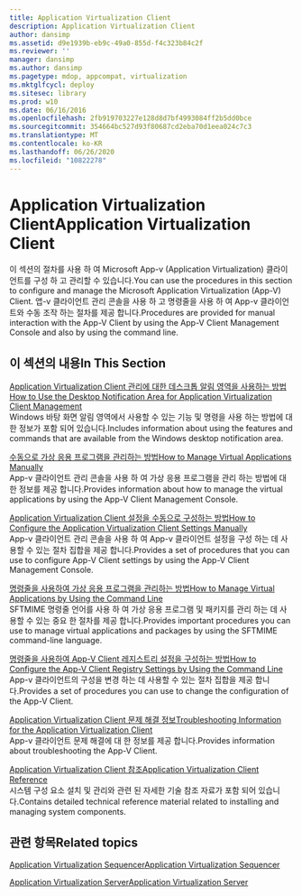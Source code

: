 ```yaml
---
title: Application Virtualization Client
description: Application Virtualization Client
author: dansimp
ms.assetid: d9e1939b-eb9c-49a0-855d-f4c323b84c2f
ms.reviewer: ''
manager: dansimp
ms.author: dansimp
ms.pagetype: mdop, appcompat, virtualization
ms.mktglfcycl: deploy
ms.sitesec: library
ms.prod: w10
ms.date: 06/16/2016
ms.openlocfilehash: 2fb919703227e128d8d7bf4993084ff2b5dd0bce
ms.sourcegitcommit: 354664bc527d93f80687cd2eba70d1eea024c7c3
ms.translationtype: MT
ms.contentlocale: ko-KR
ms.lasthandoff: 06/26/2020
ms.locfileid: "10822278"
---
```

# <span data-ttu-id="53970-103">Application Virtualization Client</span><span class="sxs-lookup"><span data-stu-id="53970-103">Application Virtualization Client</span></span>


<span data-ttu-id="53970-104">이 섹션의 절차를 사용 하 여 Microsoft App-v (Application Virtualization) 클라이언트를 구성 하 고 관리할 수 있습니다.</span><span class="sxs-lookup"><span data-stu-id="53970-104">You can use the procedures in this section to configure and manage the Microsoft Application Virtualization (App-V) Client.</span></span> <span data-ttu-id="53970-105">앱-v 클라이언트 관리 콘솔을 사용 하 고 명령줄을 사용 하 여 App-v 클라이언트와 수동 조작 하는 절차를 제공 합니다.</span><span class="sxs-lookup"><span data-stu-id="53970-105">Procedures are provided for manual interaction with the App-V Client by using the App-V Client Management Console and also by using the command line.</span></span>

## <span data-ttu-id="53970-106">이 섹션의 내용</span><span class="sxs-lookup"><span data-stu-id="53970-106">In This Section</span></span>


<a href="" id="how-to-use-the-desktop-notification-area-for-application-virtualization-client-management"></a>[<span data-ttu-id="53970-107">Application Virtualization Client 관리에 대한 데스크톱 알림 영역을 사용하는 방법</span><span class="sxs-lookup"><span data-stu-id="53970-107">How to Use the Desktop Notification Area for Application Virtualization Client Management</span></span>](how-to-use-the-desktop-notification-area-for-application-virtualization-client-management.md)  
<span data-ttu-id="53970-108">Windows 바탕 화면 알림 영역에서 사용할 수 있는 기능 및 명령을 사용 하는 방법에 대 한 정보가 포함 되어 있습니다.</span><span class="sxs-lookup"><span data-stu-id="53970-108">Includes information about using the features and commands that are available from the Windows desktop notification area.</span></span>

<a href="" id="how-to-manage-virtual-applications-manually"></a>[<span data-ttu-id="53970-109">수동으로 가상 응용 프로그램을 관리하는 방법</span><span class="sxs-lookup"><span data-stu-id="53970-109">How to Manage Virtual Applications Manually</span></span>](how-to-manage-virtual-applications-manually.md)  
<span data-ttu-id="53970-110">App-v 클라이언트 관리 콘솔을 사용 하 여 가상 응용 프로그램을 관리 하는 방법에 대 한 정보를 제공 합니다.</span><span class="sxs-lookup"><span data-stu-id="53970-110">Provides information about how to manage the virtual applications by using the App-V Client Management Console.</span></span>

<a href="" id="how-to-configure-the-application-virtualization-client-settings-manually"></a>[<span data-ttu-id="53970-111">Application Virtualization Client 설정을 수동으로 구성하는 방법</span><span class="sxs-lookup"><span data-stu-id="53970-111">How to Configure the Application Virtualization Client Settings Manually</span></span>](how-to-configure-the-application-virtualization-client-settings-manually.md)  
<span data-ttu-id="53970-112">App-v 클라이언트 관리 콘솔을 사용 하 여 App-v 클라이언트 설정을 구성 하는 데 사용할 수 있는 절차 집합을 제공 합니다.</span><span class="sxs-lookup"><span data-stu-id="53970-112">Provides a set of procedures that you can use to configure App-V Client settings by using the App-V Client Management Console.</span></span>

<a href="" id="how-to-manage-virtual-applications-by-using-the-command-line"></a>[<span data-ttu-id="53970-113">명령줄을 사용하여 가상 응용 프로그램을 관리하는 방법</span><span class="sxs-lookup"><span data-stu-id="53970-113">How to Manage Virtual Applications by Using the Command Line</span></span>](how-to-manage-virtual-applications-by-using-the-command-line.md)  
<span data-ttu-id="53970-114">SFTMIME 명령줄 언어를 사용 하 여 가상 응용 프로그램 및 패키지를 관리 하는 데 사용할 수 있는 중요 한 절차를 제공 합니다.</span><span class="sxs-lookup"><span data-stu-id="53970-114">Provides important procedures you can use to manage virtual applications and packages by using the SFTMIME command-line language.</span></span>

<a href="" id="how-to-configure-the-app-v-client-registry-settings-by-using-the-command-line"></a>[<span data-ttu-id="53970-115">명령줄을 사용하여 App-V Client 레지스트리 설정을 구성하는 방법</span><span class="sxs-lookup"><span data-stu-id="53970-115">How to Configure the App-V Client Registry Settings by Using the Command Line</span></span>](how-to-configure-the-app-v-client-registry-settings-by-using-the-command-line.md)  
<span data-ttu-id="53970-116">App-v 클라이언트의 구성을 변경 하는 데 사용할 수 있는 절차 집합을 제공 합니다.</span><span class="sxs-lookup"><span data-stu-id="53970-116">Provides a set of procedures you can use to change the configuration of the App-V Client.</span></span>

<a href="" id="troubleshooting-information-for-the-application-virtualization-client"></a>[<span data-ttu-id="53970-117">Application Virtualization Client 문제 해결 정보</span><span class="sxs-lookup"><span data-stu-id="53970-117">Troubleshooting Information for the Application Virtualization Client</span></span>](troubleshooting-information-for-the-application-virtualization-client.md)  
<span data-ttu-id="53970-118">App-v 클라이언트 문제 해결에 대 한 정보를 제공 합니다.</span><span class="sxs-lookup"><span data-stu-id="53970-118">Provides information about troubleshooting the App-V Client.</span></span>

<a href="" id="application-virtualization-client-reference"></a>[<span data-ttu-id="53970-119">Application Virtualization Client 참조</span><span class="sxs-lookup"><span data-stu-id="53970-119">Application Virtualization Client Reference</span></span>](application-virtualization-client-reference.md)  
<span data-ttu-id="53970-120">시스템 구성 요소 설치 및 관리와 관련 된 자세한 기술 참조 자료가 포함 되어 있습니다.</span><span class="sxs-lookup"><span data-stu-id="53970-120">Contains detailed technical reference material related to installing and managing system components.</span></span>

## <span data-ttu-id="53970-121">관련 항목</span><span class="sxs-lookup"><span data-stu-id="53970-121">Related topics</span></span>


[<span data-ttu-id="53970-122">Application Virtualization Sequencer</span><span class="sxs-lookup"><span data-stu-id="53970-122">Application Virtualization Sequencer</span></span>](application-virtualization-sequencer.md)

[<span data-ttu-id="53970-123">Application Virtualization Server</span><span class="sxs-lookup"><span data-stu-id="53970-123">Application Virtualization Server</span></span>](application-virtualization-server.md)

 

 





